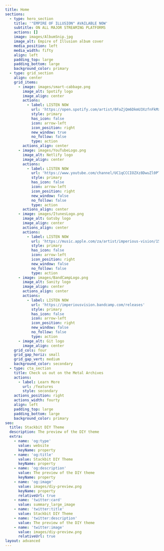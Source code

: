 ```yaml
---
title: Home
sections:
  - type: hero_section
    title: '"EMPIRE OF ILLUSION" AVAILABLE NOW'
    subtitle: ON ALL MAJOR STREAMING PLATFORMS
    actions: []
    image: images/AlbumSnip.jpg
    image_alt: Empire of Illusion album cover
    media_position: left
    media_width: fifty
    align: left
    padding_top: large
    padding_bottom: large
    background_color: primary
  - type: grid_section
    align: center
    grid_items:
      - image: images/smart-cabbage.png
        image_alt: Spotify logo
        image_align: center
        actions:
          - label: LISTEN NOW
            url: 'https://open.spotify.com/artist/0FaZjQm6DkmU3XzfnFkMxV'
            style: primary
            has_icon: false
            icon: arrow-left
            icon_position: right
            new_window: true
            no_follow: false
            type: action
        actions_align: center
      - image: images/YouTubeLogo.png
        image_alt: Netlify logo
        image_align: center
        actions:
          - label: LISTEN NOW
            url: 'https://www.youtube.com/channel/UC1qCCCIOZXz8DwuZl0PThsQ'
            style: primary
            has_icon: false
            icon: arrow-left
            icon_position: right
            new_window: false
            no_follow: false
            type: action
        actions_align: center
      - image: images/ItunesLogo.png
        image_alt: Gatsby logo
        image_align: center
        actions_align: center
        actions:
          - label: LISTEN NOW
            url: 'https://music.apple.com/za/artist/imperious-vision/1525270645'
            style: primary
            has_icon: false
            icon: arrow-left
            icon_position: right
            new_window: false
            no_follow: false
            type: action
      - image: images/BandCampLogo.png
        image_alt: Sanity logo
        image_align: center
        actions_align: center
        actions:
          - label: LISTEN NOW
            url: 'https://imperiousvision.bandcamp.com/releases'
            style: primary
            has_icon: false
            icon: arrow-left
            icon_position: right
            new_window: false
            no_follow: false
            type: action
      - image_alt: Git logo
        image_align: center
    grid_cols: four
    grid_gap_horiz: small
    grid_gap_vert: medium
    background_color: secondary
  - type: cta_section
    title: Check us out on the Metal Archives
    actions:
      - label: Learn More
        url: /features
        style: secondary
    actions_position: right
    actions_width: fourty
    align: left
    padding_top: large
    padding_bottom: large
    background_color: primary
seo:
  title: Stackbit DIY Theme
  description: The preview of the DIY theme
  extra:
    - name: 'og:type'
      value: website
      keyName: property
    - name: 'og:title'
      value: Stackbit DIY Theme
      keyName: property
    - name: 'og:description'
      value: The preview of the DIY theme
      keyName: property
    - name: 'og:image'
      value: images/diy-preview.png
      keyName: property
      relativeUrl: true
    - name: 'twitter:card'
      value: summary_large_image
    - name: 'twitter:title'
      value: Stackbit DIY Theme
    - name: 'twitter:description'
      value: The preview of the DIY theme
    - name: 'twitter:image'
      value: images/diy-preview.png
      relativeUrl: true
layout: advanced
---
```


